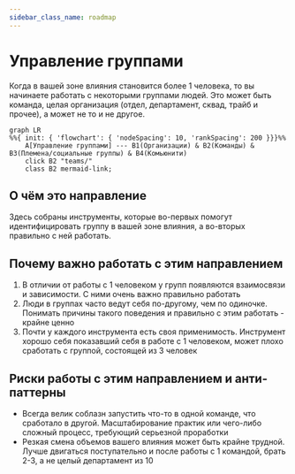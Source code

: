 ```yaml
---
sidebar_class_name: roadmap
---
```

# Управление группами
Когда в вашей зоне влияния становится более 1 человека, то вы начинаете работать с некоторыми группами людей. Это может быть команда, целая организация (отдел, департамент, сквад, трайб и прочее), а может не то и не другое.

```mermaid
graph LR
%%{ init: { 'flowchart': { 'nodeSpacing': 10, 'rankSpacing': 200 }}}%%
    A[Управление группами] --- B1(Организации) & B2(Команды) & B3(Племена/социальные группы) & B4(Комьюнити)
    click B2 "teams/"
    class B2 mermaid-link;
```

## О чём это направление

Здесь собраны инструменты, которые во-первых помогут идентифицировать группу в вашей зоне влияния, а во-вторых правильно с ней работать.

## Почему важно работать с этим направлением

1. В отличии от работы с 1 человеком у групп появляются взаимосвязи и зависимости. С ними очень важно правильно работать
2. Люди в группах часто ведут себя по-другому, чем по одиночке. Понимать причины такого поведения и правильно с этим работать - крайне ценно
3. Почти у каждого инструмента есть своя применимость. Инструмент хорошо себя показавший себя в работе с 1 человеком, может плохо сработать с группой, состоящей из 3 человек

## Риски работы с этим направлением и анти-паттерны

- Всегда велик соблазн запустить что-то в одной команде, что сработало в другой. Масштабирование практик или чего-либо сложный процесс, требующий серьезной проработки
- Резкая смена объемов вашего влияния может быть крайне трудной. Лучше двигаться поступательно и после работы с 1 командой, брать 2-3, а не целый департамент из 10

